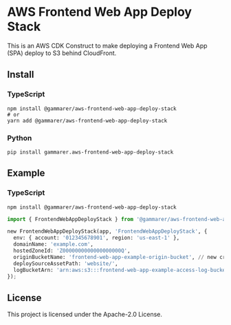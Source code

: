 # AWS Frontend Web App Deploy Stack

This is an AWS CDK Construct to make deploying a Frontend Web App (SPA) deploy to S3 behind CloudFront.

## Install

### TypeScript

```shell
npm install @gammarer/aws-frontend-web-app-deploy-stack
# or
yarn add @gammarer/aws-frontend-web-app-deploy-stack
```

### Python

```shell
pip install gammarer.aws-frontend-web-app-deploy-stack
```

## Example

### TypeScript

```shell
npm install @gammarer/aws-frontend-web-app-deploy-stack
```

```python
import { FrontendWebAppDeployStack } from '@gammarer/aws-frontend-web-app-deploy-stack';

new FrontendWebAppDeployStack(app, 'FrontendWebAppDeployStack', {
  env: { account: '012345678901', region: 'us-east-1' },
  domainName: 'example.com',
  hostedZoneId: 'Z0000000000000000000Q',
  originBucketName: 'frontend-web-app-example-origin-bucket', // new create in this stack
  deploySourceAssetPath: 'website/',
  logBucketArn: 'arn:aws:s3:::frontend-web-app-example-access-log-bucket', // already created
});
```

## License

This project is licensed under the Apache-2.0 License.
